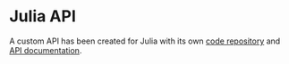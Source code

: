 # Julia API

A custom API has been created for Julia with its own [code repository](https://github.com/GMLC-TDC/HELICS.jl) and [API documentation](https://gmlc-tdc.github.io/HELICS.jl/latest/api/). 

